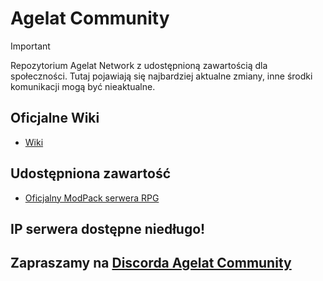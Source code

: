 # Agelat Community
> [!IMPORTANT]
> Repozytorium Agelat Network z udostępnioną zawartością dla społeczności.
> Tutaj pojawiają się najbardziej aktualne zmiany, inne środki komunikacji mogą być nieaktualne.
## Oficjalne Wiki
- [Wiki](https://github.com/Mentonor/agelat-community/wiki)
## Udostępniona zawartość
- [Oficjalny ModPack serwera RPG](https://github.com/Mentonor/agelat-community/tree/35cb9075e1c7fbf745f0774936ef6485642f1b19ModPack)
## IP serwera dostępne niedługo!
## Zapraszamy na [Discorda Agelat Community](https://discord.gg/3jhzsaDT5t)
